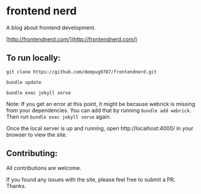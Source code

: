 # frontend nerd

A blog about frontend development.

[http://frontendnerd.com/](http://frontendnerd.com/)

## To run locally:

```
git clone https://github.com/deepug9787/frontendnerd.git

bundle update

bundle exec jekyll serve
```

Note: If you get an error at this point, it might be because webrick is missing from your
dependencies. You can add that by running `bundle add webrick`. Then run `bundle exec jekyll serve` again.

Once the local server is up and running, open http://localhost:4000/ in your browser to
view the site.

## Contributing:

All contributions are welcome.

If you found any issues with the site, please feel free to submit a PR. Thanks.
